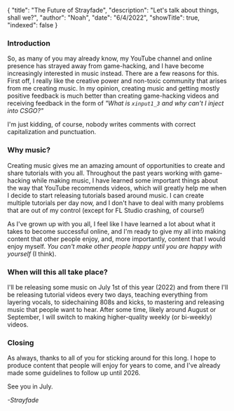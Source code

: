 {
    "title": "The Future of Strayfade",
    "description": "Let's talk about things, shall we?",
    "author": "Noah",
    "date": "6/4/2022",
    "showTitle": true,
    "indexed": false
}

### Introduction
So, as many of you may already know, my YouTube channel and online presence has strayed away from game-hacking, and I have become increasingly interested in music instead. There are a few reasons for this. First off, I really like the creative power and non-toxic community that arises from me creating music. In my opinion, creating music and getting mostly positive feedback is much better than creating game-hacking videos and receiving feedback in the form of *"What is `xinput1_3` and why can't I inject into CSGO?"*

I'm just kidding, of course, nobody writes comments with correct capitalization and punctuation.

### Why music?
Creating music gives me an amazing amount of opportunities to create and share tutorials with you all. Throughout the past years working with game-hacking while making music, I have learned some important things about the way that YouTube recommends videos, which will greatly help me when I decide to start releasing tutorials based around music. I can create multiple tutorials per day now, and I don't have to deal with many problems that are out of my control (except for FL Studio crashing, of course!)

As I've grown up with you all, I feel like I have learned a lot about what it takes to become successful online, and I'm ready to give my all into making content that other people enjoy, and, more importantly, content that I would enjoy myself. *You can't make other people happy until you are happy with yourself* (I think).

### When will this all take place?
I'll be releasing some music on July 1st of this year (2022) and from there I'll be releasing tutorial videos every two days, teaching everything from layering vocals, to sidechaining 808s and kicks, to mastering and releasing music that people want to hear. After some time, likely around August or September, I will switch to making higher-quality weekly (or bi-weekly) videos.

### Closing
As always, thanks to all of you for sticking around for this long. I hope to produce content that people will enjoy for years to come, and I've already made some guidelines to follow up until 2026. 

See you in July.

*-Strayfade*
